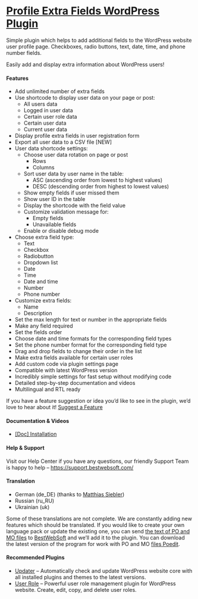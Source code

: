 <a href="https://bestwebsoft.com/products/wordpress/plugins/profile-extra-fields/" target=_blank>Profile Extra Fields WordPress Plugin</a>
========================

<p>Simple plugin which helps to add additional fields to the WordPress website user profile page. Checkboxes, radio buttons, text, date, time, and phone number fields.</p>
<p>Easily add and display extra information about WordPress users!</p>
<p><span class="embed-youtube" style="text-align:center; display: block;"></span></p>
<h4>Features</h4>
<ul>
<li>Add unlimited number of extra fields</li>
<li>Use shortcode to display user data on your page or post:
<ul>
<li>All users data</li>
<li>Logged in user data</li>
<li>Certain user role data</li>
<li>Certain user data</li>
<li>Current user data</li>
</ul>
</li>
<li>Display profile extra fields in user registration form</li>
<li>Export all user data to a CSV file [NEW]</li>
<li>User data shortcode settings:
<ul>
<li>Choose user data rotation on page or post
<ul>
<li>Rows</li>
<li>Columns</li>
</ul>
</li>
<li>Sort user data by user name in the table:
<ul>
<li>ASC (ascending order from lowest to highest values)</li>
<li>DESC (descending order from highest to lowest values)</li>
</ul>
</li>
<li>Show empty fields if user missed them</li>
<li>Show user ID in the table</li>
<li>Display the shortcode with the field value</li>
<li>Customize validation message for:
<ul>
<li>Empty fields</li>
<li>Unavailable fields</li>
</ul>
</li>
<li>Enable or disable debug mode</li>
</ul>
</li>
<li>Choose extra field type:
<ul>
<li>Text</li>
<li>Checkbox</li>
<li>Radiobutton</li>
<li>Dropdown list</li>
<li>Date</li>
<li>Time</li>
<li>Date and time</li>
<li>Number</li>
<li>Phone number</li>
</ul>
</li>
<li>Customize extra fields:
<ul>
<li>Name</li>
<li>Description</li>
</ul>
</li>
<li>Set the max length for text or number in the appropriate fields</li>
<li>Make any field required</li>
<li>Set the fields order</li>
<li>Choose date and time formats for the corresponding field types</li>
<li>Set the phone number format for the corresponding field type</li>
<li>Drag and drop fields to change their order in the list</li>
<li>Make extra fields available for certain user roles</li>
<li>Add custom code via plugin settings page</li>
<li>Compatible with latest WordPress version</li>
<li>Incredibly simple settings for fast setup without modifying code</li>
<li>Detailed step-by-step documentation and videos</li>
<li>Multilingual and RTL ready</li>
</ul>
<p>If you have a feature suggestion or idea you&#8217;d like to see in the plugin, we&#8217;d love to hear about it! <a href="https://support.bestwebsoft.com/hc/en-us/requests/new" rel="nofollow">Suggest a Feature</a></p>
<h4>Documentation &amp; Videos</h4>
<ul>
<li><a href="https://docs.google.com/document/d/1-hvn6WRvWnOqj5v5pLUk7Awyu87lq5B_dO-Tv-MC9JQ" rel="nofollow">[Doc] Installation</a></li>
</ul>
<h4>Help &amp; Support</h4>
<p>Visit our Help Center if you have any questions, our friendly Support Team is happy to help &#8211; <a href="https://support.bestwebsoft.com/" rel="nofollow">https://support.bestwebsoft.com/</a></p>
<h4>Translation</h4>
<ul>
<li>German (de_DE) (thanks to <a href="mailto:m&#097;&#x74;&#x74;&#104;&#105;&#x61;&#x73;&#046;&#115;&#x69;&#x65;&#098;&#108;&#x65;&#x72;&#064;&#103;&#x6d;a&#105;&#108;&#x2e;c&#111;&#x6d;" rel="nofollow">Matthias Siebler</a>)</li>
<li>Russian (ru_RU)</li>
<li>Ukrainian (uk)</li>
</ul>
<p>Some of these translations are not complete. We are constantly adding new features which should be translated. If you would like to create your own language pack or update the existing one, you can send <a href="https://codex.wordpress.org/Translating_WordPress" rel="nofollow">the text of PO and MO files</a> to <a href="https://support.bestwebsoft.com/hc/en-us/requests/new" rel="nofollow">BestWebSoft</a> and we&#8217;ll add it to the plugin. You can download the latest version of the program for work with PO and MO <a href="https://www.poedit.net/download.php" rel="nofollow">files Poedit</a>.</p>
<h4>Recommended Plugins</h4>
<ul>
<li><a href="https://bestwebsoft.com/products/wordpress/plugins/updater/?k=c70444d5332ad964766fa7f80de398dd" rel="nofollow">Updater</a> &#8211; Automatically check and update WordPress website core with all installed plugins and themes to the latest versions.</li>
<li><a href="https://bestwebsoft.com/products/wordpress/plugins/user-role/?k=350d112a7272eeed8aac838bbe2dc8c8" rel="nofollow">User Role</a> &#8211; Powerful user role management plugin for WordPress website. Create, edit, copy, and delete user roles.</li>
</ul>
